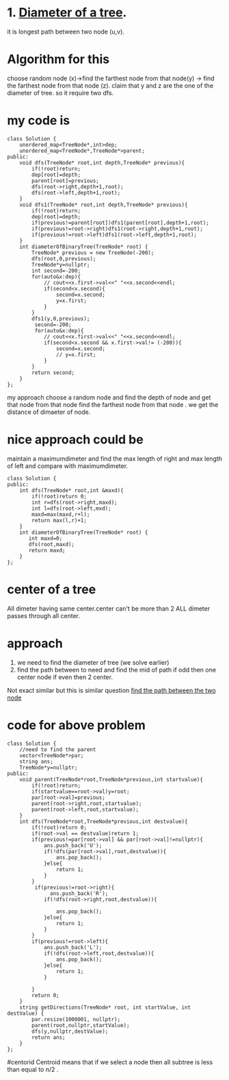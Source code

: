 # 1. [Diameter of a tree](https://leetcode.com/problems/diameter-of-binary-tree/description ).
it is longest path between two node (u,v).

# Algorithm for this
choose random node (x)->find the farthest node from that node(y) -> find the farthest node from that node (z).
claim that y and z are the one of the diameter of tree. so it require two dfs.

# my code is 
```
class Solution {
    unordered_map<TreeNode*,int>dep;
    unordered_map<TreeNode*,TreeNode*>parent;
public:
    void dfs(TreeNode* root,int depth,TreeNode* previous){
        if(!root)return;
        dep[root]=depth;
        parent[root]=previous;
        dfs(root->right,depth+1,root);
        dfs(root->left,depth+1,root);
    }
    void dfs1(TreeNode* root,int depth,TreeNode* previous){
        if(!root)return;
        dep[root]=depth;
        if(previous!=parent[root])dfs1(parent[root],depth+1,root);
        if(previous!=root->right)dfs1(root->right,depth+1,root);
        if(previous!=root->left)dfs1(root->left,depth+1,root);
    }
    int diameterOfBinaryTree(TreeNode* root) {
        TreeNode* previous = new TreeNode(-200);
        dfs(root,0,previous);
        TreeNode*y=nullptr;
        int second=-200;
        for(auto&x:dep){
            // cout<<x.first->val<<" "<<x.second<<endl;
            if(second<x.second){
                second=x.second;
                y=x.first;
            }
        }
        dfs1(y,0,previous);
         second=-200;
         for(auto&x:dep){
            // cout<<x.first->val<<" "<<x.second<<endl;
            if(second<x.second && x.first->val!= (-200)){
                second=x.second;
                // y=x.first;
            }
        }
        return second;
    }
};
```
my approach choose a random node and find the depth of node and get that node from that node find the farthest node from that node .
we get the distance of dimaeter of node.

# nice approach  could be 
maintain a maximumdimeter and find the max length of right and max length of left and compare with maximumdimeter.
```
class Solution {
public:
    int dfs(TreeNode* root,int &maxd){
        if(!root)return 0;
        int r=dfs(root->right,maxd);
        int l=dfs(root->left,mxd);
        maxd=max(maxd,r+l);
        return max(l,r)+1;
    }
    int diameterOfBinaryTree(TreeNode* root) {
       int maxd=0;
       dfs(root,maxd);
       return maxd;
    }
};
```
# center of a tree
All dimeter having same center.center can't be more than 2
ALL dimeter passes through all center.

# approach 
 1. we need to find the diameter of tree (we solve earlier)
 2. find the path between to need and find the mid of path if odd then one center node if even then 2 center.

Not exact similar but this is similar question [ find the path between the two node ]( https://leetcode.com/problems/step-by-step-directions-from-a-binary-tree-node-to-another)

# code for above problem 
```
class Solution {
    //need to find the parent 
    vector<TreeNode*>par;
    string ans;
    TreeNode*y=nullptr;
public:
    void parent(TreeNode*root,TreeNode*previous,int startvalue){
        if(!root)return;
        if(startvalue==root->val)y=root;
        par[root->val]=previous;
        parent(root->right,root,startvalue);
        parent(root->left,root,startvalue);
    }
    int dfs(TreeNode*root,TreeNode*previous,int destvalue){
        if(!root)return 0;
        if(root->val == destvalue)return 1;
        if(previous!=par[root->val] && par[root->val]!=nullptr){
            ans.push_back('U'); 
            if(!dfs(par[root->val],root,destvalue)){
                ans.pop_back();
            }else{
                return 1;
            }
        }
         if(previous!=root->right){
              ans.push_back('R');
            if(!dfs(root->right,root,destvalue)){
            
                ans.pop_back();
            }else{
                return 1;
            }
        }
        if(previous!=root->left){
            ans.push_back('L');
            if(!dfs(root->left,root,destvalue)){
                ans.pop_back();
            }else{
                return 1;
            }

        }
        return 0;
    }
    string getDirections(TreeNode* root, int startValue, int destValue) {
        par.resize(1000001, nullptr); 
        parent(root,nullptr,startValue);
        dfs(y,nullptr,destValue);
        return ans;
    }
};
```
#centorid 
Centroid means that if we select a node then all subtree is less than equal to n/2 .
 





























